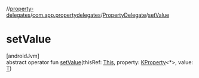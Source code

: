 //[property-delegates](../../../index.md)/[com.app.propertydelegates](../index.md)/[PropertyDelegate](index.md)/[setValue](set-value.md)

# setValue

[androidJvm]\
abstract operator fun [setValue](set-value.md)(thisRef: [This](index.md), property: [KProperty](https://kotlinlang.org/api/latest/jvm/stdlib/kotlin.reflect/-k-property/index.html)<*>, value: [T](index.md))
